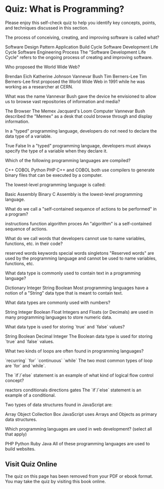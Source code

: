 # Quiz: What is Programming?

Please enjoy this self-check quiz to help you identify key concepts, points, and techniques discussed in this section.

<quiz name="">
    <question>
        <p>The process of conceiving, creating, and improving software is called what?</p>
        <answer>Software Design Pattern</answer>
        <answer>Application Build Cycle</answer>
        <answer correct>Software Development Life Cycle</answer>
        <answer>Software Engineering Process</answer>
        <explanation>The "Software Development Life Cycle" refers to the ongoing process of creating and improving software.</explanation>
    </question>
    <question>
        <p>Who proposed the World Wide Web?</p>
        <answer>Brendan Eich</answer>
        <answer>Katherine Johnson</answer>
        <answer>Vannevar Bush</answer>
        <answer correct>Tim Berners-Lee</answer>
        <explanation>Tim Berners-Lee first proposed the World Wide Web in 1991 while he was working as a researcher at CERN.</explanation>
    </question>
    <question>
        <p>What was the name Vannevar Bush gave the device he envisioned to allow us to browse vast repositories of information and media?</p>
        <answer>The Browser</answer>
        <answer correct>The Memex</answer>
        <answer>Jacquard's Loom</answer>
        <answer>Computer</answer>
        <explanation>Vannevar Bush described the "Memex" as a desk that could browse through and display information.</explanation>
    </question>
    <question>
        <p>In a "typed" programming language, developers do not need to declare the data type of a variable.</p>
        <answer>True</answer>
        <answer correct>False</answer>
        <explanation>In a "typed" programming language, developers must always specify the type of a variable when they declare it.</explanation>
    </question>
    <question multiple>
        <p>Which of the following programming languages are compiled?</p>
        <answer correct>C++</answer>
        <answer correct>COBOL</answer>
        <answer>Python</answer>
        <answer>PHP</answer>
        <explanation>C++ and COBOL both use compilers to generate binary files that can be executed by a computer.</explanation>
    </question>
    <question>
        <p>The lowest-level programming language is called:</p>
        <answer>Basic</answer>
        <answer correct>Assembly</answer>
        <answer>Binary</answer>
        <answer>C</answer>
        <explanation>Assembly is the lowest-level programming language.</explanation>
    </question>
    <question>
        <p>What do we call a "self-contained sequence of actions to be performed" in a program?</p>
        <answer>instructions</answer>
        <answer>function</answer>
        <answer correct>algorithm</answer>
        <answer>proces</answer>
        <explanation>An "algorithm" is a self-contained sequence of actions.</explanation>
    </question>
    <question>
        <p>What do we call words that developers cannot use to name variables, functions, etc. in their code?</p>
        <answer correct>reserved words</answer>
        <answer>keywords</answer>
        <answer>special words</answer>
        <answer>singletons</answer>
        <explanation>"Reserved words" are used by the programming language and cannot be used to name variables, functions, etc.</explanation>
    </question>
    <question>
        <p>What data type is commonly used to contain text in a programming language?</p>
        <answer>Dictionary</answer>
        <answer>Integer</answer>
        <answer correct>String</answer>
        <answer>Boolean</answer>
        <explanation>Most programming languages have a notion of a "String" data type that is meant to contain text.</explanation>
    </question>
    <question multiple>
        <p>What data types are commonly used with numbers?</p>
        <answer>String</answer>
        <answer correct>Integer</answer>
        <answer>Boolean</answer>
        <answer correct>Float</answer>
        <explanation>Integers and Floats (or Decimals) are used in many programming languages to store numeric data.</explanation>
    </question>    
    <question>
        <p>What data type is used for storing `true` and `false` values?</p>
        <answer>String</answer>
        <answer correct>Boolean</answer>
        <answer>Decimal</answer>
        <answer>Integer</answer>
        <explanation>The Boolean data type is used for storing `true` and `false` values.</explanation>
    </question>  
    <question multiple>
        <p>What two kinds of loops are often found in programming languages?</p>
        <answer>`recurring`</answer>
        <answer correct>`for`</answer>
        <answer>`continuous`</answer>
        <answer correct>`while`</answer>
        <explanation>The two most common types of loop are `for` and `while`.</explanation>
    </question>  
    <question>
        <p>The `if`/`else` statement is an example of what kind of logical flow control concept?</p>
        <answer>reactors</answer>
        <answer correct>conditionals</answer>
        <answer>directions</answer>
        <answer>gates</answer>
        <explanation>The `if`/`else` statement is an example of a conditional.</explanation>
    </question>  
    <question multiple>
        <p>Two types of data structures found in JavaScript are:</p>
        <answer correct>Array</answer>
        <answer correct>Object</answer>
        <answer>Collection</answer>
        <answer>Box</answer>
        <explanation>JavaScript uses Arrays and Objects as primary data structures.</explanation>
    </question>  
    <question multiple>
        <p>Which programming languages are used in web development? (select all that apply)</p>
        <answer correct>PHP</answer>
        <answer correct>Python</answer>
        <answer correct>Ruby</answer>
        <answer correct>Java</answer>
        <explanation>All of these programming languages are used to build websites.</explanation>
    </question>  
</quiz>

<div class="no-quiz">
     <h2>Visit Quiz Online</h2>
     <p> 
         The quiz on this page has been removed from your PDF 
         or ebook format. You may take the quiz by visiting
         this book online.
     </p>
</div>
